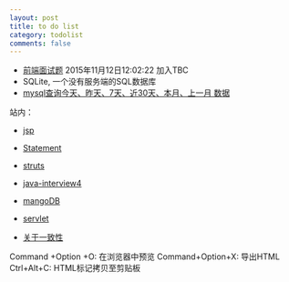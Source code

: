 ```yaml
---
layout: post
title: to do list
category: todolist
comments: false
---
```


- [前端面试题](http://www.cnblogs.com/Darren_code/archive/2012/01/31/questions.html) 2015年11月12日12:02:22 加入TBC
-  SQLite, 一个没有服务端的SQL数据库
-  [mysql查询今天、昨天、7天、近30天、本月、上一月 数据](http://blog.csdn.net/huangxy10/article/details/8193953)

站内：

- [jsp](/tech/2015/10/26/tech-jsp.html)
- [Statement](/tech/2015/10/27/tech-Statement.html)
- [struts](/tech/2015/10/27/tech-struts.html)
- [java-interview4](/java/2015/11/03/java-interview4.html)
- [mangoDB](/db/2015/10/23/db-mangoDB.html)
- [servlet](/java/2015/10/23/tech-servlet.html)

- [关于一致性](http://mp.weixin.qq.com/s?__biz=MzAwMDU1MTE1OQ==&mid=2653546976&idx=1&sn=c3fb2338389a41e7ab998c0c21bd3e5d&scene=23&srcid=0427QB9ktnkKO01ik9i5IfFL#rd)

Command +Option +O: 在浏览器中预览
Command+Option+X: 导出HTML
Ctrl+Alt+C: HTML标记拷贝至剪贴板
